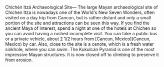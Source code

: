 Chichén Itzá Archaeological Site— The large Mayan archaeological site of Chichen Itza is nowadays one of the World's New Seven Wonders, often visited on a day trip from Cancun, but is rather distant and only a small portion of the site and attractions can be seen this way. If you find the ancient Maya of interest, spend a night at one of the hotels at Chichen so you can avoid having a rushed incomplete visit. You can take a public bus or a private vehicle, about 2 1/2 hours from [Cancun, Mexico](Cancun, Mexico) by car. Also, close to the site is a cenote, which is a fresh water sinkhole, where you can swim. The Kukulcán Pyramid is one of the most impressive Mayan structures. It is now closed off to climbing to preserve it from erosion.

